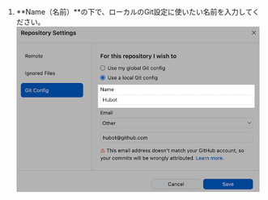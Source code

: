 1. **Name（名前）**の下で、ローカルのGit設定に使いたい名前を入力してください。 ![ローカルのGit設定の名前フィールド](/assets/images/help/desktop/local-config-name.png)
